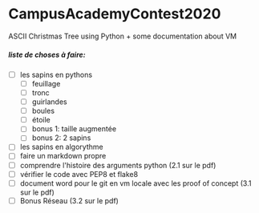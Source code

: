 # CampusAcademyContest2020
ASCII Christmas Tree using Python + some documentation about VM

##### liste de choses à faire:
- [ ] les sapins en pythons
  - [ ] feuillage
  - [ ] tronc
  - [ ] guirlandes
  - [ ] boules
  - [ ] étoile
  - [ ] bonus 1: taille augmentée
  - [ ] bonus 2: 2 sapins
- [ ] les sapins en algorythme
- [ ] faire un markdown propre
- [ ] comprendre l'histoire des arguments python (2.1 sur le pdf)
- [ ] vérifier le code avec PEP8 et flake8
- [ ] document word pour le git en vm locale avec les proof of concept (3.1 sur le pdf)
- [ ] Bonus Réseau (3.2 sur le pdf)